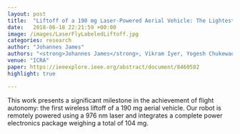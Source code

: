 ```yaml
---
layout: post
title:  "Liftoff of a 190 mg Laser-Powered Aerial Vehicle: The Lightest Wireless Robot to Fly"
date:   2018-06-18 22:21:59 +00:00
image: /images/LaserFlyLabeledLiftoff.jpg
categories: research
author: "Johannes James"
authors: "<strong>Johannes James</strong>, Vikram Iyer, Yogesh Chukewad, Shyamnath Gollakota, and Sawyer B Fuller"
venue: "ICRA"
paper: https://ieeexplore.ieee.org/abstract/document/8460582
highlight: true

---
```

This work presents a significant milestone in the achievement of flight autonomy: the first wireless liftoff of a 190 mg aerial vehicle. Our robot is remotely powered using a 976 nm laser and integrates a complete power electronics package weighing a total of 104 mg.
